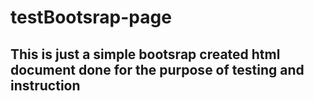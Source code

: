 # testBootsrap-page

## This is just a simple bootsrap created html document done for the purpose of testing and instruction
